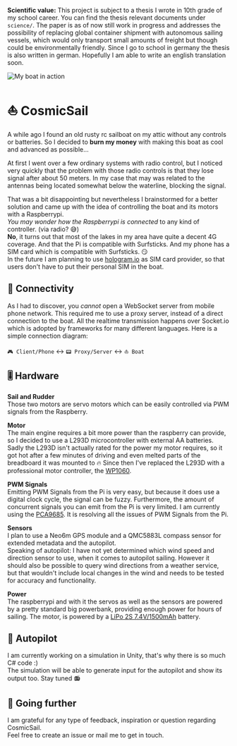 **Scientific value:**
This project is subject to a thesis I wrote in 10th grade of my school career.
You can find the thesis relevant documents under `science/`.
The paper is as of now still work in progress and addresses the possibility
of replacing global container shipment with autonomous sailing vessels,
which would only transport small amounts of freight but though could be environmentally friendly. 
Since I go to school in germany the thesis is also written in german.
Hopefully I am able to write an english translation soon.

![My boat in action](https://cosmicsail.online/bg.JPG)

# ⛵️ CosmicSail

A while ago I found an old rusty rc sailboat on my attic without any controls or batteries.
So I decided to **burn my money** with making this boat as cool and advanced as possible...

At first I went over a few ordinary systems with radio control, but
I noticed very quickly that the problem with those radio controls is that they lose signal after about 50 meters.
In my case that may was related to the antennas being located somewhat below the waterline, blocking the signal.

That was a bit disappointing but nevertheless I brainstormed for a better solution and
came up with the idea of controlling the boat and its motors with a Raspberrypi.<br>
*You may wonder how the Raspberrypi is connected* to any kind of controller. (via radio? 😅)<br>
**No**, it turns out that most of the lakes in my area have quite a decent 4G coverage.
And that the Pi is compatible with Surfsticks. And my phone has a SIM card which is compatible with Surfsticks. 😏<br>
In the future I am planning to use [hologram.io](https://hologram.io) as SIM card provider, 
so that users don't have to put their personal SIM in the boat.

## 📡 Connectivity

As I had to discover, you *cannot* open a WebSocket server from mobile phone network. This required me to use a proxy server,
instead of a direct connection to the boat.
All the realtime transmission happens over Socket.io which is adopted by frameworks for many different languages.
Here is a simple connection diagram:

`🎮 Client/Phone` ↔️ `📟 Proxy/Server` ↔️ `⛵️ Boat`

## 🎚 Hardware

**Sail and Rudder**<br>
Those two motors are servo motors which can be easily controlled via PWM signals from the Raspberry.

**Motor**<br>
The main engine requires a bit more power than the raspberry can provide,
so I decided to use a L293D microcontroller with external AA batteries.
Sadly the L293D isn't actually rated for the power my motor requires,
so it got hot after a few minutes of driving and even melted parts of the breadboard it was mounted to 🔥
Since then I've replaced the L293D with a professional motor controller, the
[WP1060](https://www.krickshop.de/Elektronik-Motoren/RC-Fernsteuerungen-Zubehoer/Elektronische-Fahrtregler/Fahrtregler-Quicrun-WP1060-Brushed.htm?a=article&ProdNr=67051&p=350).

**PWM Signals**<br>
Emitting PWM Signals from the Pi is very easy, but because it does use a digital clock cycle, the signal can be fuzzy.
Furthermore, the amount of concurrent signals you can emit from the Pi is very limited.
I am currently using the [PCA9685](https://www.adafruit.com/product/815).
It is resolving all the issues of PWM Signals from the Pi.

**Sensors**<br>
I plan to use a Neo6m GPS module and a QMC5883L compass sensor for extended metadata and the autopilot.<br>
Speaking of autopilot: I have not yet determined which wind speed and direction sensor to use,
when it comes to autopilot sailing. However it should also be possible to query wind directions from a weather service,
but that wouldn't include local changes in the wind and needs to be tested for accuracy and functionality.

**Power**<br>
The raspberrypi and with it the servos as well as the sensors are powered by a pretty standard big powerbank,
providing enough power for hours of sailing. The motor, is powered by a [LiPo 2S 7.4V/1500mAh](https://www.krickshop.de/Elektronik-Motoren/Akkus-Ladetechnik/LiPo-Akku-7-4V-1500-mAh-15-C.htm?a=article&ProdNr=646090&p=365) battery.

## 🤖 Autopilot

I am currently working on a simulation in Unity, that's why there is so much C# code :)<br>
The simulation will be able to generate input for the autopilot and show its output too. Stay tuned 📻

## 🚧 Going further

I am grateful for any type of feedback, inspiration or question regarding CosmicSail.<br>
Feel free to create an issue or mail me to get in touch.

